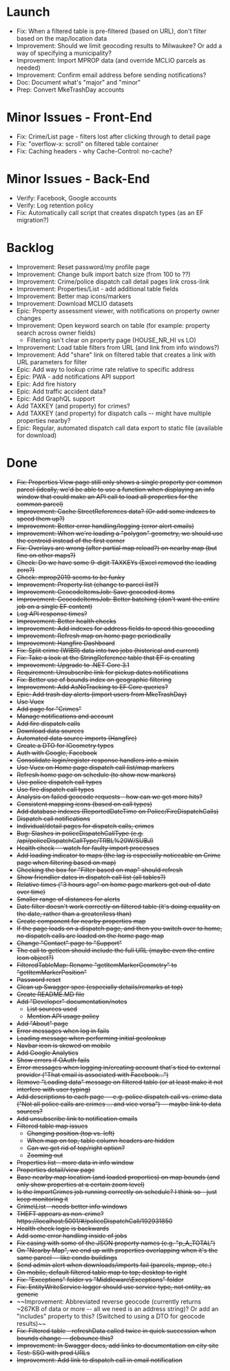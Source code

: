 # Launch
* Fix: When a filtered table is pre-filtered (based on URL), don't filter based on the map/location data 
* Improvement: Should we limit geocoding results to Milwaukee? Or add a way of specifying a municipality?
* Improvement: Import MPROP data (and override MCLIO parcels as needed)
* Improvement: Confirm email address before sending notifications?
* Doc: Document what's "major" and "minor"
* Prep: Convert MkeTrashDay accounts

# Minor Issues - Front-End
* Fix: Crime/List page - filters lost after clicking through to detail page
* Fix: "overflow-x: scroll" on filtered table container
* Fix: Caching headers - why Cache-Control: no-cache?

# Minor Issues - Back-End
* Verify: Facebook, Google accounts
* Verify: Log retention policy
* Fix: Automatically call script that creates dispatch types (as an EF migration?)

# Backlog
* Improvement: Reset password/my profile page
* Improvement: Change bulk import batch size (from 100 to ??)
* Improvement: Crime/police dispatch call detail pages link cross-link
* Improvement: Properties/List - add additional table fields
* Improvement: Better map icons/markers
* Improvement: Download MCLIO datasets
* Epic: Property assessment viewer, with notifications on property owner changes
* Improvement: Open keyword search on table (for example: property search across owner fields)
  * Filtering isn't clear on property page (HOUSE_NR_HI vs LO)
* Improvement: Load table filters from URL (and link from info windows?)
* Improvement: Add "share" link on filtered table that creates a link with URL parameters for filter
* Epic: Add way to lookup crime rate relative to specific address
* Epic: PWA - add notifications API support
* Epic: Add fire history
* Epic: Add traffic accident data?
* Epic: Add GraphQL support
* Add TAXKEY (and property) for crimes?
* Add TAXKEY (and property) for dispatch calls -- might have multiple properties nearby?
* Epic: Regular, automated dispatch call data export to static file (available for download)

# Done
* ~~Fix: Properties View page still only shows a single property per common parcel (ideally, we'd be able to use a function when displaying an info window that could make an API call to load all properties for the common parcel)~~
* ~~Improvement: Cache StreetReferences data? (Or add some indexes to speed them up?)~~
* ~~Improvement: Better error handling/logging (error alert emails)~~
* ~~Improvement: When we're loading a "polygon" geometry, we should use the centroid instead of the first corner~~
* ~~Fix: Overlays are wrong (after partial map reload?) on nearby map (but fine on other maps?)~~
* ~~Check: Do we have some 9-digit TAXKEYs (Excel removed the leading zero?)~~
* ~~Check: mprop2019 seems to be funky~~
* ~~Improvement: Property list (change to parcel list?)~~
* ~~Improvement: GeocodeItemsJob: Save geocoded items~~
* ~~Improvement: GeocodeItemsJob: Better batching (don't want the entire job on a single EF content)~~
* ~~Log API response times?~~
* ~~Improvement: Better health checks~~
* ~~Improvement: Add indexes for address fields to speed this geocoding~~
* ~~Improvement: Refresh map on home page periodically~~
* ~~Improvement: Hangfire Dashboard~~
* ~~Fix: Split crime (WIBR) data into two jobs (historical and current)~~
* ~~Fix: Take a look at the StringReference table that EF is creating~~
* ~~Improvement: Upgrade to .NET Core 3.1~~
* ~~Requirement: Unsubscribe link for pickup dates notifications~~
* ~~Fix: Better use of bounds index on geographic filtering~~
* ~~Improvement: Add AsNoTracking to EF Core queries?~~
* ~~Epic: Add trash day alerts (import users from MkeTrashDay)~~
* ~~Use Vuex~~
* ~~Add page for "Crimes"~~
* ~~Manage notifications and account~~
* ~~Add fire dispatch calls~~
* ~~Download data sources~~
* ~~Automated data source imports (Hangfire)~~
* ~~Create a DTO for IGeometry types~~
* ~~Auth with Google, Facebook~~
* ~~Consolidate login/register response handlers into a mixin~~
* ~~Use Vuex on Home page dispatch call list/map markers~~
* ~~Refresh home page on schedule (to show new markers)~~
* ~~Use police dispatch call types~~
* ~~Use fire dispatch call types~~
* ~~Analysis on failed geocode requests - how can we get more hits?~~
* ~~Consistent mapping icons (based on call types)~~
* ~~Add database indexes (ReportedDateTime on Police/FireDispatchCalls)~~
* ~~Dispatch call notifications~~
* ~~Individual/detail pages for dispatch calls, crimes~~
* ~~Bug: Slashes in policeDispatchCallType (e.g. /api/policeDispatchCallType/TRBL%20W/SUBJ)~~
* ~~Health check -- watch for faulty import processes~~
* ~~Add loading indicator to maps (the lag is especially noticeable on Crime page when filtering based on map)~~
* ~~Checking the box for "Filter based on map" should refresh~~
* ~~Show friendlier dates in dispatch call list (all tables?)~~
* ~~Relative times ("3 hours ago" on home page markers get out of date over time)~~
* ~~Smaller range of distances for alerts~~
* ~~Date filter doesn't work correctly on filtered table (it's doing equality on the date, rather than a greater/less than)~~
* ~~Create component for nearby properties map~~
* ~~If the page loads on a dispatch page, and then you switch over to home, no dispatch calls are loaded on the home page map~~
* ~~Change "Contact" page to "Support"~~
* ~~The call to getIcon should include the full URL (maybe even the entire Icon object?)~~
* ~~FilteredTableMap: Rename "getItemMarkerGeometry" to "getItemMarkerPosition"~~
* ~~Password reset~~
* ~~Clean up Swagger spec (especially details/remarks at top)~~
* ~~Create README.MD file~~
* ~~Add "Developer" documentation/notes~~
  * ~~List sources used~~
  * ~~Mention API usage policy~~
* ~~Add "About" page~~
* ~~Error messages when log in fails~~
* ~~Loading message when performing initial geolookup~~
* ~~Navbar icon is skewed on mobile~~
* ~~Add Google Analytics~~
* ~~Show errors if OAuth fails~~
* ~~Error messages when logging in/creating account that's tied to external provider ("That email is associated with Facebook...")~~
* ~~Remove "Loading data" message on filtered table (or at least make it not interfere with user typing)~~
* ~~Add descriptions to each page -- e.g. police dispatch call vs. crime data ("Not all police calls are crimes ... and vice versa") -- maybe link to data sources?~~
* ~~Add unsubscribe link to notification emails~~
* ~~Filtered table map issues~~
  * ~~Changing position (top vs. left)~~
  * ~~When map on top, table column headers are hidden~~
  * ~~Can we get rid of top/right option?~~
  * ~~Zooming out~~
* ~~Properties list - more data in info window~~
* ~~Properties detail/view page~~
* ~~Base nearby map location (and loaded properties) on map bounds (and only show properties at a certain zoom level)~~
* ~~Is the ImportCrimes job running correctly on schedule? I think so - just keep monitoring it~~
* ~~Crime\List - needs better info windows~~
* ~~THEFT appears as non-crime? https://localhost:5001/#/policeDispatchCall/192931850~~
* ~~Health check logic is backwards~~
* ~~Add some error handling inside of jobs~~
* ~~Fix casing with some of the JSON property names (e.g. "p_A_TOTAL")~~
* ~~On "Nearby Map", we end up with properties overlapping when it's the same parcel -- like condo buildings~~
* ~~Send admin alert when downloads/imports fail (parcels, mprop, etc.)~~
* ~~On mobile, default filtered table map to top; desktop to right~~
* ~~Fix: "Exceptions" folder vs "Middleware\Exceptions" folder~~
* ~~Fix: EntityWriteService logger should use service type, not entity, as generic~~
* ~~Improvement: Abbreviated reverse geocode (currently returns ~267KB of data or more -- all we need is an address string)? Or add an "includes" property to this? (Switched to using a DTO for geocode results)~~
* ~~Fix: Filtered table - refreshData called twice in quick succession when bounds change -- debounce this?~~
* ~~Improvement: In Swagger docs, add links to documentation on city site~~
* ~~Test: SSO with prod URLs~~
* ~~Improvement: Add link to dispatch call in email notification~~
